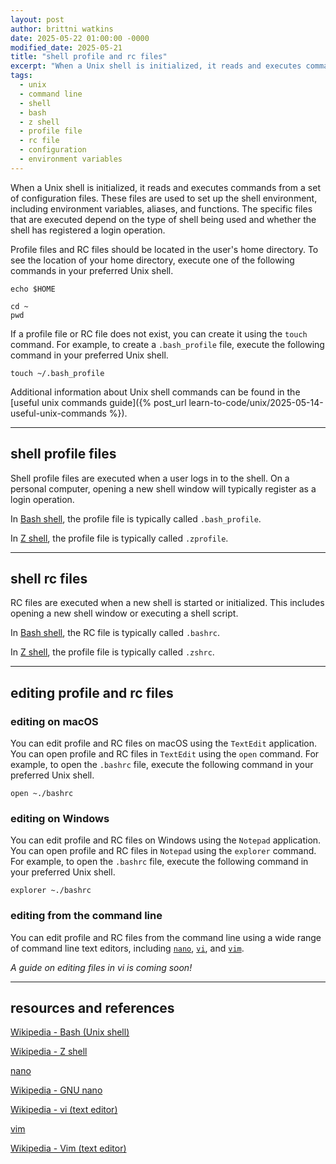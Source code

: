 ```yaml
---
layout: post
author: brittni watkins
date: 2025-05-22 01:00:00 -0000
modified_date: 2025-05-21
title: "shell profile and rc files"
excerpt: "When a Unix shell is initialized, it reads and executes commands from a set of configuration files. These files are used to set up the shell environment, including environment variables, aliases, and functions."
tags:
  - unix
  - command line
  - shell
  - bash
  - z shell
  - profile file
  - rc file
  - configuration
  - environment variables
---
```


When a Unix shell is initialized, it reads and executes commands from a set of configuration files. These files are used to set up the shell environment, including environment variables, aliases, and functions. The specific files that are executed depend on the type of shell being used and whether the shell has registered a login operation.

Profile files and RC files should be located in the user's home directory. To see the location of your home directory, execute one of the following commands in your preferred Unix shell.

```shell
echo $HOME
```

```shell
cd ~
pwd
```

If a profile file or RC file does not exist, you can create it using the `touch` command. For example, to create a `.bash_profile` file, execute the following command in your preferred Unix shell.

```shell
touch ~/.bash_profile
```

Additional information about Unix shell commands can be found in the [useful unix commands guide]({% post_url learn-to-code/unix/2025-05-14-useful-unix-commands %}).

----

## shell profile files

Shell profile files are executed when a user logs in to the shell. On a personal computer, opening a new shell window will typically register as a login operation.

In [Bash shell](https://en.wikipedia.org/wiki/Bash_(Unix_shell)), the profile file is typically called `.bash_profile`.

In [Z shell](https://en.wikipedia.org/wiki/Z_shell), the profile file is typically called `.zprofile`.

----

## shell rc files

RC files are executed when a new shell is started or initialized. This includes opening a new shell window or executing a shell script.

In [Bash shell](https://en.wikipedia.org/wiki/Bash_(Unix_shell)), the RC file is typically called `.bashrc`.

In [Z shell](https://en.wikipedia.org/wiki/Z_shell), the profile file is typically called `.zshrc`.

----

## editing profile and rc files

### editing on macOS

You can edit profile and RC files on macOS using the `TextEdit` application. You can open profile and RC files in `TextEdit` using the `open` command. For example, to open the `.bashrc` file, execute the following command in your preferred Unix shell.

```shell
open ~./bashrc
```

### editing on Windows

You can edit profile and RC files on Windows using the `Notepad` application. You can open profile and RC files in `Notepad` using the `explorer` command. For example, to open the `.bashrc` file, execute the following command in your preferred Unix shell.

```shell
explorer ~./bashrc
```

### editing from the command line

You can edit profile and RC files from the command line using a wide range of command line text editors, including [`nano`](https://www.nano-editor.org/), [`vi`]((https://en.wikipedia.org/wiki/Vi_(text_editor))), and [`vim`](https://www.vim.org/).

*A guide on editing files in vi is coming soon!*

<!-- TODO - link to editing files in vi post -->

----

## resources and references

[Wikipedia - Bash (Unix shell)](https://en.wikipedia.org/wiki/Bash_(Unix_shell))

[Wikipedia - Z shell](https://en.wikipedia.org/wiki/Z_shell)

[nano](https://www.nano-editor.org/)

[Wikipedia - GNU nano](https://en.wikipedia.org/wiki/GNU_nano)

[Wikipedia - vi (text editor)](https://en.wikipedia.org/wiki/Vi_(text_editor))

[vim](https://www.vim.org/)

[Wikipedia - Vim (text editor)](https://en.wikipedia.org/wiki/Vim_(text_editor))

